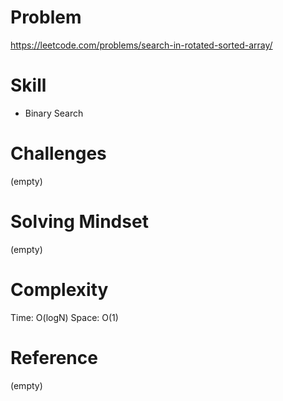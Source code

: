 
# Problem
https://leetcode.com/problems/search-in-rotated-sorted-array/

# Skill
- Binary Search

# Challenges
(empty)

# Solving Mindset
(empty)

# Complexity
Time: O(logN)
Space: O(1)

# Reference
(empty)
